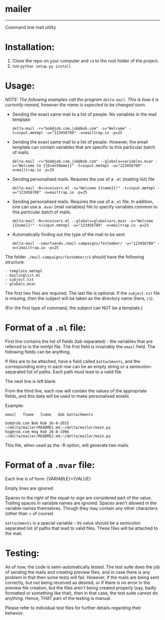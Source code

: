 # mailer
---
Command line mail utility

Installation:
=============
1. Clone the repo on your computer and `cd` to the root folder of the project.
2. run `python setup.py install`

Usage:
======

*NOTE: The following examples call the program `delta-mail`. This is how it is currently named, however the name is expected to be changed soon.*

- Sending the exact same mail to a list of people. No variables in the mail template
	
	`delta-mail -r="bob@job.com,job@bob.com" -s="Welcome" -t=input.mmtmpl -u="123456789" -o=mailtrap.io -p=25`

- Sending the exact same mail to a list of people. However, the email template
can contain variables that are specific to this particular batch of mails.
	
	`delta-mail -r="bob@job.com,job@bob.com" --globals=variables.mvar -s="Welcome to {{EventName}}" -t=input.mmtmpl -u="123456789" -o=mailtrap.io -p=25`
	
- Sending personalised mails. Requires the use of a `.ml` (mailing list) file
	
	`delta-mail -R=receivers.ml -s="Welcome {{name}}!" -t=input.mmtmpl -u="123456789" -o=mailtrap.io -p=25`

- Sending personalised mails. Requires the use of a `.ml` file. In addition, one
can use a `.mvar` (mail variables) file to specify variables common to this particular batch of mails.
	
	`delta-mail -R=receivers.ml --globals=globalvars.mvar -s="Welcome {{name}}!" -t=input.mmtmpl -u="123456789" -o=mailtrap.io -p=25`

- Automatically finding out the type of the mail to be sent
	
	`delta-mail --smartsend=./mail-campaigns/festember/ -u="123456789" -o=c1mailtrap.io -p=25`

The folder `./mail-campaigns/festember/c1` should have the following structure:
	
	- template.mmtmpl
	- mailinglist.ml
	- subject.txt
	- globals.mvar

The first two files are required. The last file is optional. If the `subject.txt` file is missing, then the subject will be taken as the directory name (here, `c1`).
	
(For the first type of command, the subject can NOT be a template.)

Format of a `.ml` file:
=======================

First line contains the list of fields (tab separated) - the variables that 
are referred to in the mmtpl file. The first field is invariably the `email` 
field. The following fields can be anything.

If files are to be attached, have a field called `$attachments`, and the corresponding
entry in each row can be an empty string or a semicolon-separated list of paths.
Each path must lead to a valid file.

The next line is left blank

From the third line, each row will contain the values of the appropriate fields,
and this data will be used to make personalised emails

Example:
	
	email	fname	lname	dob	$attachments
	
	bob@rob.com	Bob	Rob	26-8-2015	~/delta/mailer/README1.md;~/delta/mailer/main.py
	hog@rob.com	Hog	Rob	26-8-1996	~/delta/mailer/README2.md;~/delta/mailer/main.py
	
This file, when used as the -R option, will generate two mails.

Format of a `.mvar` file:
=========================

Each line is of form:
{VARIABLE}={VALUE}

Empty lines are ignored

Spaces to the right of the equal-to sign are considered part of the value. 
Trailing spaces in variable names are ignored. Spaces aren't allowed in the 
variable names themselves. Though they may contain any other characters (other 
than = of course)

`$attachments` is a special variable - its value should be a semicolon separated
list of paths that lead to valid files. These files will be attached to the
mail.

Testing:
========

As of now, the code is semi-automatically tested. The test suite does the job of
sending the mails and creating preview files, and in case there is any problem
in that then some tests will fail. However, if the mails are being sent correctly,
but not being received as desired, or if there is no error in the preview file creation,
but the files aren't being created properly (say, badly formatted or something like that),
then in that case, the test suite cannot do anything. Hence, THAT part of the
testing is manual.

Please refer to individual test files for further details regarding their behavior.
